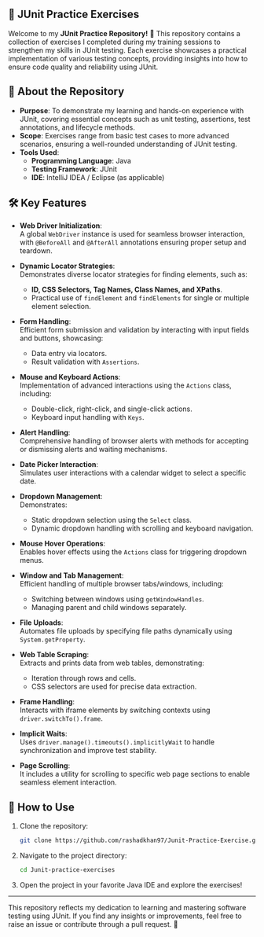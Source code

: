 
## 📂 JUnit Practice Exercises
Welcome to my **JUnit Practice Repository!** 🎉 This repository contains a collection of exercises I completed during my training sessions to strengthen my skills in JUnit testing. Each exercise showcases a practical implementation of various testing concepts, providing insights into how to ensure code quality and reliability using JUnit.

## 📜 About the Repository

- **Purpose**: To demonstrate my learning and hands-on experience with JUnit, covering essential concepts such as unit testing, assertions, test annotations, and lifecycle methods.
- **Scope**: Exercises range from basic test cases to more advanced scenarios, ensuring a well-rounded understanding of JUnit testing.
- **Tools Used**:
  - **Programming Language**: Java
  - **Testing Framework**: JUnit
  - **IDE**: IntelliJ IDEA / Eclipse (as applicable)

## 🛠️ Key Features

- **Web Driver Initialization**:  
  A global `WebDriver` instance is used for seamless browser interaction, with `@BeforeAll` and `@AfterAll` annotations ensuring proper setup and teardown.

- **Dynamic Locator Strategies**:  
  Demonstrates diverse locator strategies for finding elements, such as:
  - **ID, CSS Selectors, Tag Names, Class Names, and XPaths**.
  - Practical use of `findElement` and `findElements` for single or multiple element selection.

- **Form Handling**:  
  Efficient form submission and validation by interacting with input fields and buttons, showcasing:
  - Data entry via locators.
  - Result validation with `Assertions`.

- **Mouse and Keyboard Actions**:  
  Implementation of advanced interactions using the `Actions` class, including:
  - Double-click, right-click, and single-click actions.
  - Keyboard input handling with `Keys`.

- **Alert Handling**:  
  Comprehensive handling of browser alerts with methods for accepting or dismissing alerts and waiting mechanisms.

- **Date Picker Interaction**:  
  Simulates user interactions with a calendar widget to select a specific date.

- **Dropdown Management**:  
  Demonstrates:
  - Static dropdown selection using the `Select` class.
  - Dynamic dropdown handling with scrolling and keyboard navigation.

- **Mouse Hover Operations**:  
  Enables hover effects using the `Actions` class for triggering dropdown menus.

- **Window and Tab Management**:  
  Efficient handling of multiple browser tabs/windows, including:
  - Switching between windows using `getWindowHandles`.
  - Managing parent and child windows separately.

- **File Uploads**:  
  Automates file uploads by specifying file paths dynamically using `System.getProperty`.

- **Web Table Scraping**:  
  Extracts and prints data from web tables, demonstrating:
  - Iteration through rows and cells.
  - CSS selectors are used for precise data extraction.

- **Frame Handling**:  
  Interacts with iframe elements by switching contexts using `driver.switchTo().frame`.

- **Implicit Waits**:  
  Uses `driver.manage().timeouts().implicitlyWait` to handle synchronization and improve test stability.

- **Page Scrolling**:  
  It includes a utility for scrolling to specific web page sections to enable seamless element interaction.


## 🚀 How to Use

1. Clone the repository:

    ```bash
    git clone https://github.com/rashadkhan97/Junit-Practice-Exercise.git
    ```

2. Navigate to the project directory:

    ```bash
    cd Junit-practice-exercises
    ```

3. Open the project in your favorite Java IDE and explore the exercises!

---

This repository reflects my dedication to learning and mastering software testing using JUnit. If you find any insights or improvements, feel free to raise an issue or contribute through a pull request. 🌟
